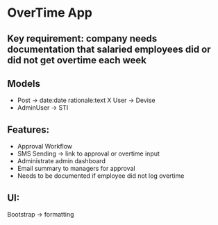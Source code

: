 # OverTime App


 
 ## Key requirement: company needs documentation that salaried employees did or did not get overtime each week
 
 ## Models
 - Post -> date:date rationale:text
 X User -> Devise
 - AdminUser -> STI
 
 ## Features:
 - Approval Workflow
 - SMS Sending -> link to approval or overtime input
 - Administrate admin dashboard
 - Email summary to managers for approval
 - Needs to be documented if employee did not log overtime
 
 ## UI:
 Bootstrap -> formatting
